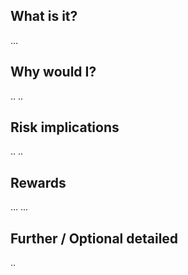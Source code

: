 ## What is it?

...


## Why would I?

..
..

## Risk implications

..
..

## Rewards

...
...

## Further / Optional detailed

..
